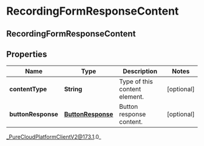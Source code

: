 # RecordingFormResponseContent

## RecordingFormResponseContent

## Properties

|Name | Type | Description | Notes|
|------------ | ------------- | ------------- | -------------|
| **contentType** | **String** | Type of this content element. | [optional] |
| **buttonResponse** | [**ButtonResponse**](ButtonResponse) | Button response content. | [optional] |



_PureCloudPlatformClientV2@173.1.0_
